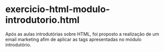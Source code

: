 # exercicio-html-modulo-introdutorio.html
 Após as aulas introdutórias sobre HTML, foi proposto a realização de um email marketing afim de aplicar as tags apresentadas no módulo introdutório.
